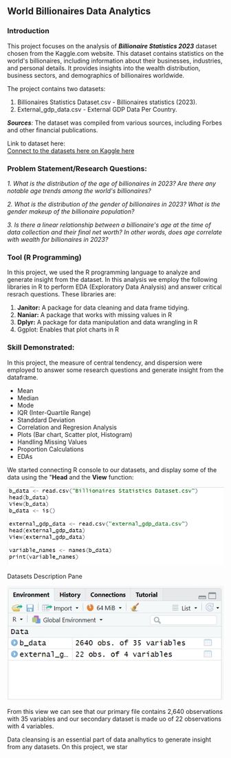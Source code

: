 ## World Billionaires Data Analytics

### Introduction
This project focuses on the analysis of _**Billionaire Statistics 2023**_ dataset chosen from the Kaggle.com website. This dataset contains statistics on the world's billionaires, including information about their businesses, industries, and personal details. It provides insights into the wealth distribution, business sectors, and demographics of billionaires worldwide.

The project contains two datasets:  
1. Billionaires Statistics Dataset.csv - Billionaires statistics (2023).  
2. External_gdp_data.csv - External GDP Data Per Country.

_**Sources**:_ The dataset was compiled from various sources, including Forbes and other financial publications.

Link to dataset here:  
[Connect to the datasets here on Kaggle here](https://www.kaggle.com/datasets/nelgiriyewithana/billionaires-statistics-dataset)


### Problem Statement/Research Questions:
 _1. What is the distribution of the age of billionaires in 2023? Are there any notable age trends among the world's billionaires?_  

 _2. What is the distribution of the gender of
billionaires in 2023? What is the gender makeup
of the billionaire population?_  

 _3. Is there a linear relationship between a billionaire's age at the time of data collection and their final net worth? In other words, does age correlate with wealth for billionaires in 2023?_

  ### Tool (R Programming)
  In this project, we used the R programming language to analyze and generate insight from the dataset. In this analysis we employ the following libraries in R to perform EDA (Exploratory Data Analysis) and answer critical resrach questions. These libraries are:  
  
  1. **Janitor:** A package for data cleaning and data frame tidying.
  2. **Naniar:** A package that works with missing values in R
  3. **Dplyr:** A package for data manipulation and data wrangling in R
  4. Ggplot: Enables that plot charts in R

  ### Skill Demonstrated: 
  In this project, the measure of central tendency, and dispersion were employed to answer some research questions and generate insight from the dataframe.
  * Mean
  * Median
  * Mode
  * IQR (Inter-Quartile Range)
  * Standdard Deviation
  * Correlation and Regresion Analysis
  * Plots (Bar chart, Scatter plot, Histogram)
  * Handling Missing Values
  * Proportion Calculations
  * EDAs
    
We started connecting R console to our datasets, and display some of the data using the "**Head** and the **View** function:  

![Connecting to datasets](https://github.com/AfeezTheAnalyst/Analysis-of-the-World-Billionaires/blob/main/Connecting%20to%20Datasets.png)

Datasets Description Pane  

![View dataset descriptions](https://github.com/AfeezTheAnalyst/Analysis-of-the-World-Billionaires/blob/main/View%20data%20descriptions.png)  


From this view we can see that our primary file contains 2,640 observations with 35 variables and our secondary dataset is made uo of 22 observations with 4 variables.



Data cleansing is an essential part of data analhytics to generate insight from any datasets. On this project, we star
  


